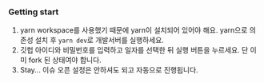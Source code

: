 ### Getting start

1. yarn workspace를 사용했기 때문에 yarn이 설치되어 있어야 해요.
yarn으로 의존성 설치 후 `yarn dev`로 개발서버를 실행하세요.
2. 깃헙 아이디와 비밀번호를 입력하고 일자를 선택한 뒤 실행 버튼을 누르세요. 단 이미 fork 된 상태여야 합니다.
3. Stay... 이슈 오픈 설정은 안하셔도 되고 자동으로 진행됩니다.
